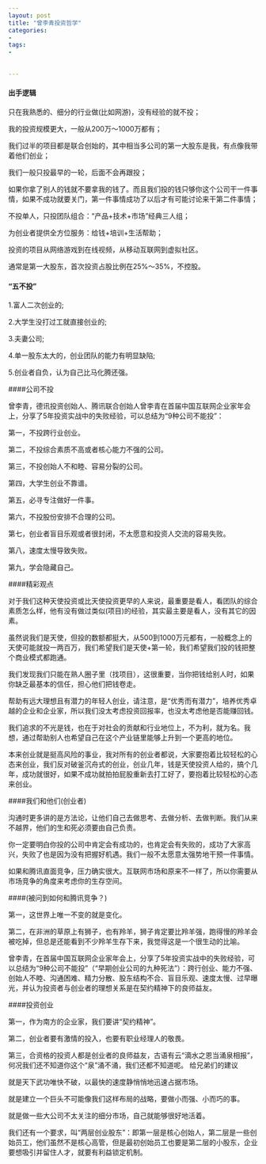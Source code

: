 ```yaml
---
layout: post
title: "曾李青投资哲学"
categories:
- 
tags:
- 

 
---
```


#### 出手逻辑

只在我熟悉的、细分的行业做(比如网游)，没有经验的就不投；

我的投资规模更大，一般从200万～1000万都有；

我们过半的项目都是联合创始的，其中相当多公司的第一大股东是我，有点像我带着他们创业；

我们一般只投最早的一轮，后面不会再跟投；

如果你拿了别人的钱就不要拿我的钱了。而且我们投的钱只够你这个公司干一件事情，如果不成功就要关门，第一件事情成功了以后才有可能讨论来干第二件事情；

不投单人，只投团队组合：“产品+技术+市场”经典三人组；

为创业者提供全方位服务：给钱+培训+生活帮助；

投资的项目从网络游戏到在线视频，从移动互联网到虚拟社区。

通常是第一大股东，首次投资占股比例在25%～35%，不控股。
 

#### “五不投”

1.富人二次创业的;

2.大学生没打过工就直接创业的;

3.夫妻公司;

4.单一股东太大的，创业团队的能力有明显缺陷;

5.创业者自负，认为自己比马化腾还强。

####公司不投

曾李青，德讯投资创始人、腾讯联合创始人曾李青在首届中国互联网企业家年会上，分享了5年投资实战中的失败经验，可以总结为“9种公司不能投”：

第一，不投跨行业创业。

第二，不投综合素质不高或者核心能力不强的公司。

第三，不投创始人不和睦、容易分裂的公司。

第四，大学生创业不靠谱。

第五，必寻专注做好一件事。

第六，不投股份安排不合理的公司。

第七，创业者盲目乐观或者很封闭，不太愿意和投资人交流的容易失败。

第八，速度太慢导致失败。

第九，学会隐藏自己。

####精彩观点

对于我们这种天使投资或比天使投资更早的人来说，最重要是看人，看团队的综合素质怎么样，他有没有做过类似(项目)的经验，其实最主要是看人，没有其它的因素。

虽然说我们是天使，但投的数额都挺大，从500到1000万元都有，一般概念上的天使可能就投一两百万，我们希望我们是天使+第一轮，我们希望我们投的钱把整个商业模式都跑通。

我们发现我们只能在熟人圈子里（找项目），这很重要，当你把钱给别人时，如果你缺乏最基本的信任，担心他们把钱卷走。

帮助有远大理想且有潜力的年轻人创业，请注意，是“优秀而有潜力”，培养优秀卓越的企业和企业家，所以我们没太考虑投资回报率，也没太考虑他是否能赚回钱。

我们追求的不光是钱，也在于对社会的贡献和行业地位上，不为利，就为名。我想，通过帮助别人也希望自己在这个产业链里能够上升到一个更高的地位。

本来创业就是挺高风险的事业，我对所有的创业者都说，大家要抱着比较轻松的心态来创业，我们反对破釜沉舟式的创业，创业几年，钱是天使投资人给的，搞个几年，成功就很好，如果不成功就拍拍屁股重新去打工好了，要抱着比较轻松的心态来创业。

####我们和他们(创业者)

沟通时更多讲的是方法论，让他们自己去做思考、去做分析、去做判断。我们从来不越界，他们的生和死必须要由自己负责。

你一定要明白你投的公司中肯定会有成功的，也肯定会有失败的，成功了大家高兴，失败了也是因为没有把握好机遇。我们一般不太愿意太强势地干预一件事情。

如果和腾讯直面竞争，压力确实很大。互联网市场和原来不一样了，所以你需要从市场竞争的角度来考虑你的生存空间。

####(被问到如何和腾讯竞争？)

第一，这世界上唯一不变的就是变化。

第二，在非洲的草原上有狮子，也有羚羊，狮子肯定要比羚羊强，跑得慢的羚羊会被吃掉，但总是还能看到不少羚羊生存下来，我觉得这是一个很生动的比喻。

曾李青，在首届中国互联网企业家年会上，分享了5年投资实战中的失败经验，可以总结为“9种公司不能投”（“早期创业公司的九种死法”）：跨行创业、能力不强、创始人不睦、沟通困难、精力分散、股东结构不合、盲目乐观、速度太慢、过早曝光，并认为投资者与创业者的理想关系是在契约精神下的良师益友。

####投资创业

第一，作为南方的企业家，我们要讲“契约精神”。

第二，创业者要有激情的投入，也要有职业经理人的敬畏。

第三，合资格的投资人都是创业者的良师益友，古语有云“滴水之恩当涌泉相报”，何况我们还不知道你这个“泉”涌不涌，我们还都不知道呢。
给兄弟们的建议

就是天下武功唯快不破，以最快的速度静悄悄地迅速占据市场。

就是建立一个巨头不可能像我们这样布局的战略，要做小而强、小而巧的事。

就是做一些大公司不太关注的细分市场，自己就能够很好地活着。

我们还有一个要求，叫“两层创业股东”：即第一层是核心创始人，第二层是一些创始员工，他们虽然不是核心高管，但是最初创始员工也要是第二层的小股东，企业要想吸引并留住人才，就要有利益锁定机制。


